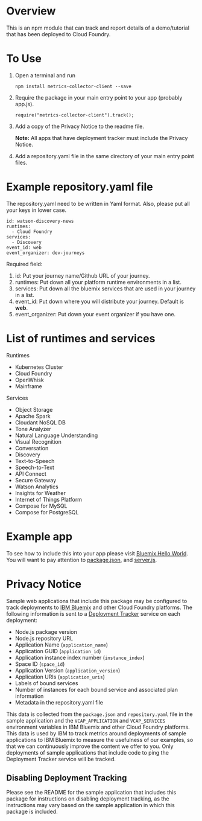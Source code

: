 # Overview

This is an npm module that can track and report details of a demo/tutorial that has been deployed to Cloud Foundry.

# To Use

1. Open a terminal and run  
   ```
   npm install metrics-collector-client --save
   ```
2. Require the package in your main entry point to your app (probably app.js).  
    ```
    require("metrics-collector-client").track();
    ```
3. Add a copy of the Privacy Notice to the readme file. 

   **Note:** All apps that have deployment tracker must include the Privacy Notice.

4. Add a repository.yaml file in the same directory of your main entry point files.


# Example **repository.yaml** file
The repository.yaml need to be written in Yaml format. Also, please put all your keys in lower case.

```
id: watson-discovery-news
runtimes: 
  - Cloud Foundry
services: 
  - Discovery
event_id: web
event_organizer: dev-journeys
```

Required field:
1. id: Put your journey name/Github URL of your journey.
2. runtimes: Put down all your platform runtime environments in a list.
3. services: Put down all the bluemix services that are used in your journey in a list.
4. event_id: Put down where you will distribute your journey. Default is **web**. 
5. event_organizer: Put down your event organizer if you have one.

# List of runtimes and services

Runtimes

- Kubernetes Cluster
- Cloud Foundry
- OpenWhisk
- Mainframe

Services

- Object Storage
- Apache Spark
- Cloudant NoSQL DB
- Tone Analyzer
- Natural Language Understanding
- Visual Recognition
- Conversation
- Discovery
- Text-to-Speech
- Speech-to-Text
- API Connect
- Secure Gateway
- Watson Analytics
- Insights for Weather
- Internet of Things Platform
- Compose for MySQL
- Compose for PostgreSQL

# Example app

To see how to include this into your app please visit [Bluemix Hello World](https://github.com/IBM-Bluemix/bluemix-hello-node).  You will want to pay attention to [package.json](https://github.com/IBM-Bluemix/bluemix-hello-node/blob/master/package.json#L9), and [server.js](https://github.com/IBM-Bluemix/bluemix-hello-node/blob/master/server.js#L15).

# Privacy Notice

Sample web applications that include this package may be configured to track deployments to [IBM Bluemix](https://www.bluemix.net/) and other Cloud Foundry platforms. The following information is sent to a [Deployment Tracker](https://github.com/IBM/metrics-collector-service) service on each deployment:

* Node.js package version
* Node.js repository URL
* Application Name (`application_name`)
* Application GUID (`application_id`)
* Application instance index number (`instance_index`)
* Space ID (`space_id`)
* Application Version (`application_version`)
* Application URIs (`application_uris`)
* Labels of bound services
* Number of instances for each bound service and associated plan information
* Metadata in the repository.yaml file

This data is collected from the `package.json` and `repository.yaml` file in the sample application and the `VCAP_APPLICATION` and `VCAP_SERVICES` environment variables in IBM Bluemix and other Cloud Foundry platforms. This data is used by IBM to track metrics around deployments of sample applications to IBM Bluemix to measure the usefulness of our examples, so that we can continuously improve the content we offer to you. Only deployments of sample applications that include code to ping the Deployment Tracker service will be tracked.

## Disabling Deployment Tracking

Please see the README for the sample application that includes this package for instructions on disabling deployment tracking, as the instructions may vary based on the sample application in which this package is included.
